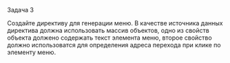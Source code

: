 Задача 3

Создайте директиву для генерации меню. В качестве источника данных директива должна использовать массив объектов, одно из свойств объекта должено содержать текст элемента меню, второе свойство должно использоватся для определения адреса перехода при клике по элементу меню.